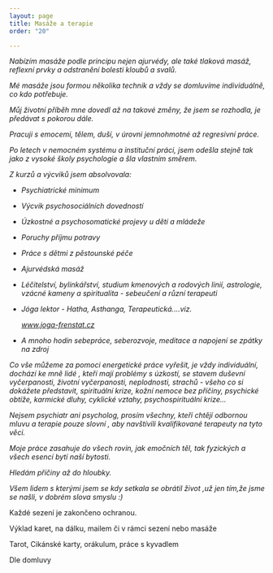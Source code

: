 ```yaml
---
layout: page
title: Masáže a terapie
order: "20"

---
```

_Nabízím masáže podle principu nejen ajurvédy, ale také tlaková masáž, reflexní prvky a odstranění bolesti kloubů a svalů._

_Mé masáže jsou formou několika technik a vždy se domluvíme individuálně, co kdo potřebuje._

_Můj životní příběh mne dovedl až na takové změny, že jsem se rozhodla, je předávat s pokorou dále._

_Pracuji s emocemi, tělem, duší, v úrovni jemnohmotné až regresivní práce._

_Po letech v nemocném systému a instituční práci, jsem odešla stejně tak jako z vysoké školy psychologie a šla vlastním směrem._

_Z kurzů a výcviků jsem absolvovala:_

* _Psychiatrické minimum_
* _Výcvik psychosociálních dovedností_
* _Úzkostné a psychosomatické projevy u dětí a mládeže_
* _Poruchy příjmu potravy_
* _Práce s dětmi z pěstounské péče_
* _Ajurvédská masáž_
* _Léčitelství, bylinkářství, studium kmenových a rodových linií, astrologie, vzácné kameny a spiritualita - sebeučení a různí terapeuti_
* _Jóga lektor - Hatha, Asthanga, Terapeutická....viz._

  _www.joga-frenstat.cz_
* _A mnoho hodin sebepráce, seberozvoje, meditace a napojení se zpátky na zdroj_

_Co vše můžeme za pomoci energetické práce vyřešit, je vždy individuální, dochází ke mně lidé , kteří mají problémy s úzkostí, se stavem duševní vyčerpanosti, životní vyčerpanosti, neplodnosti, strachů - všeho co si dokážete představit, spirituální krize, kožní nemoce bez příčiny, psychické obtíže, karmické dluhy, cyklické vztahy, psychospirituální krize..._

_Nejsem psychiatr ani psycholog, prosím všechny, kteří chtějí odbornou mluvu a terapie pouze slovní , aby navštívili kvalifikované terapeuty na tyto věci._

_Moje práce zasahuje do všech rovin, jak emočních těl, tak fyzických a všech esencí bytí naší bytosti._

_Hledám příčiny až do hloubky._

_Všem lidem s kterými jsem se kdy setkala se obrátil život ,už jen tím,že jsme se našli, v dobrém slova smyslu :)_

Každé sezení je zakončeno ochranou.

Výklad karet, na dálku, mailem či v rámci sezení nebo masáže

Tarot, Cikánské karty, orákulum, práce s kyvadlem

Dle domluvy